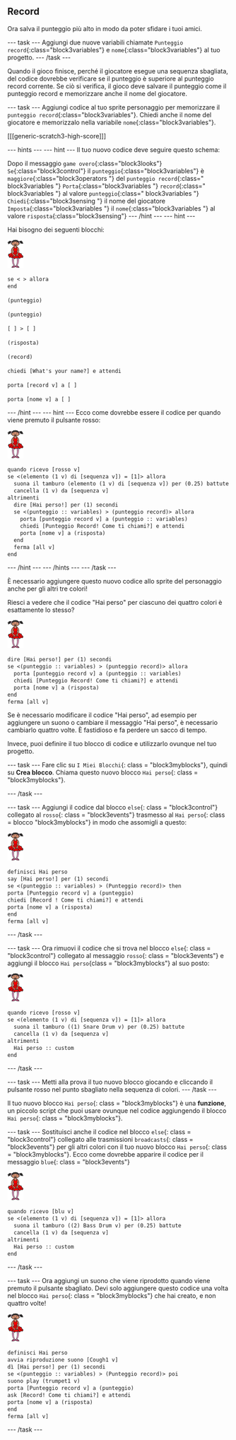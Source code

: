 ## Record

Ora salva il punteggio più alto in modo da poter sfidare i tuoi amici.

\--- task \--- Aggiungi due nuove variabili chiamate `Punteggio record`{:class="block3variables"} e `nome`{:class="block3variables"} al tuo progetto. \--- /task \---

Quando il gioco finisce, perché il giocatore esegue una sequenza sbagliata, del codice dovrebbe verificare se il punteggio è superiore al punteggio record corrente. Se ciò si verifica, il gioco deve salvare il punteggio come il punteggio record e memorizzare anche il nome del giocatore.

\--- task \--- Aggiungi codice al tuo sprite personaggio per memorizzare il `punteggio record`{:class="block3variables"}. Chiedi anche il nome del giocatore e memorizzalo nella variabile `nome`{:class="block3variables"}.

[[[generic-scratch3-high-score]]]

\--- hints \--- \--- hint \--- Il tuo nuovo codice deve seguire questo schema:

Dopo il messaggio `game overo`{:class="block3looks"} `Se`{:class="block3control"} il `punteggio`{:class="block3variables"} è `maggiore`{:class="block3operators "} del `punteggio record`{:class=" block3variables "} `Porta`{:class="block3variables "} `record`{:class=" block3variables "} al valore `punteggio`{:class=" block3variables "} `Chiedi`{:class="block3sensing "} il nome del giocatore `Imposta`{:class="block3variables "} il `nome`{:class="block3variables "} al valore `risposta`{:class="block3sensing"} \--- /hint \--- \--- hint \---

Hai bisogno dei seguenti blocchi:

![ballerina](images/ballerina.png)

```blocks3
se < > allora
end

(punteggio)

(punteggio)

[ ] > [ ]

(risposta)

(record)

chiedi [What's your name?] e attendi

porta [record v] a [ ]

porta [nome v] a [ ] 
```

\--- /hint \--- \--- hint \--- Ecco come dovrebbe essere il codice per quando viene premuto il pulsante rosso:

![ballerina](images/ballerina.png)

```blocks3
quando ricevo [rosso v]
se <(elemento (1 v) di [sequenza v]) = [1]> allora 
  suona il tamburo (elemento (1 v) di [sequenza v]) per (0.25) battute
  cancella (1 v) da [sequenza v]
altrimenti 
  dire [Hai perso!] per (1) secondi
  se <(punteggio :: variables) > (punteggio record)> allora 
    porta [punteggio record v] a (punteggio :: variables)
    chiedi [Punteggio Record! Come ti chiami?] e attendi
    porta [nome v] a (risposta)
  end
  ferma [all v]
end
```

\--- /hint \--- \--- /hints \--- \--- /task \---

È necessario aggiungere questo nuovo codice allo sprite del personaggio anche per gli altri tre colori!

Riesci a vedere che il codice "Hai perso" per ciascuno dei quattro colori è esattamente lo stesso?

![ballerina](images/ballerina.png)

```blocks3
dire [Hai perso!] per (1) secondi
se <(punteggio :: variables) > (punteggio record)> allora 
  porta [punteggio record v] a (punteggio :: variables)
  chiedi [Punteggio Record! Come ti chiami?] e attendi
  porta [nome v] a (risposta)
end
ferma [all v]
```

Se è necessario modificare il codice "Hai perso", ad esempio per aggiungere un suono o cambiare il messaggio "Hai perso", è necessario cambiarlo quattro volte. È fastidioso e fa perdere un sacco di tempo.

Invece, puoi definire il tuo blocco di codice e utilizzarlo ovunque nel tuo progetto.

\--- task \--- Fare clic su `I Miei Blocchi`{: class = "block3myblocks"}, quindi su **Crea blocco**. Chiama questo nuovo blocco `Hai perso`{: class = "block3myblocks"}.

\--- /task \---

\--- task \--- Aggiungi il codice dal blocco `else`{: class = "block3control"} collegato al `rosso`{: class = "block3events"} trasmesso al `Hai perso`{: class = blocco "block3myblocks"} in modo che assomigli a questo:

![ballerina](images/ballerina.png)

```blocks3
definisci Hai perso
say [Hai perso!] per (1) secondi
se <(punteggio :: variables) > (Punteggio record)> then
porta [Punteggio record v] a (punteggio)
chiedi [Record ! Come ti chiami?] e attendi
porta [nome v] a (risposta)
end
ferma [all v]
```

\--- /task \---

\--- task \--- Ora rimuovi il codice che si trova nel blocco `else`{: class = "block3control"} collegato al messaggio `rosso`{: class = "block3events"} e aggiungi il blocco `Hai perso`{class = "block3myblocks"} al suo posto:

![ballerina](images/ballerina.png)

```blocks3
quando ricevo [rosso v]
se <(elemento (1 v) di [sequenza v]) = [1]> allora 
  suona il tamburo ((1) Snare Drum v) per (0.25) battute
  cancella (1 v) da [sequenza v]
altrimenti 
  Hai perso :: custom
end
```

\--- /task \---

\--- task \--- Metti alla prova il tuo nuovo blocco giocando e cliccando il pulsante rosso nel punto sbagliato nella sequenza di colori. \--- /task \---

Il tuo nuovo blocco `Hai perso`{: class = "block3myblocks"} è una **funzione**, un piccolo script che puoi usare ovunque nel codice aggiungendo il blocco `Hai perso`{: class = "block3myblocks"}.

\--- task \--- Sostituisci anche il codice nel blocco `else`{: class = "block3control"} collegato alle trasmissioni `broadcasts`{: class = "block3events"} per gli altri colori con il tuo nuovo blocco `Hai perso`{: class = "block3myblocks"}. Ecco come dovrebbe apparire il codice per il messaggio `blue`{: class = "block3events"}

![ballerina](images/ballerina.png)

```blocks3
quando ricevo [blu v]
se <(elemento (1 v) di [sequenza v]) = [1]> allora 
  suona il tamburo ((2) Bass Drum v) per (0.25) battute
  cancella (1 v) da [sequenza v]
altrimenti 
  Hai perso :: custom
end
```

\--- /task \---

\--- task \--- Ora aggiungi un suono che viene riprodotto quando viene premuto il pulsante sbagliato. Devi solo aggiungere questo codice una volta nel blocco `Hai perso`{: class = "block3myblocks"} che hai creato, e non quattro volte!

![ballerina](images/ballerina.png)

```blocks3
definisci Hai perso
avvia riproduzione suono [Cough1 v]
dì [Hai perso!] per (1) secondi
se <(punteggio :: variables) > (Punteggio record)> poi
suono play (trumpet1 v)
porta [Punteggio record v] a (punteggio)
ask [Record! Come ti chiami?] e attendi
porta [nome v] a (risposta)
end
ferma [all v]
```

\--- /task \---